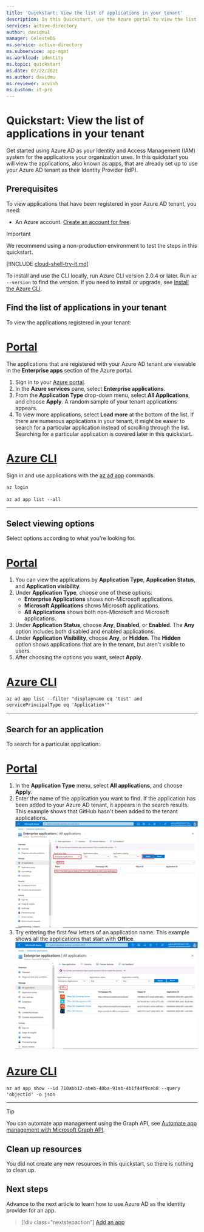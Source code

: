 ```yaml
---
title: 'Quickstart: View the list of applications in your tenant'
description: In this Quickstart, use the Azure portal to view the list of applications that are registered to use your Azure Active Directory (Azure AD) tenant for identity management.
services: active-directory
author: davidmu1
manager: CelesteDG
ms.service: active-directory
ms.subservice: app-mgmt
ms.workload: identity
ms.topic: quickstart
ms.date: 07/22/2021
ms.author: davidmu
ms.reviewer: arvinh
ms.custom: it-pro
---
```


# Quickstart: View the list of applications in your tenant

Get started using Azure AD as your Identity and Access Management (IAM) system for the applications your organization uses. In this quickstart you will view the applications, also known as apps, that are already set up to use your Azure AD tenant as their Identity Provider (IdP).

## Prerequisites

To view applications that have been registered in your Azure AD tenant, you need:

- An Azure account. [Create an account for free](https://azure.microsoft.com/free/?WT.mc_id=A261C142F).

>[!IMPORTANT]
>We recommend using a non-production environment to test the steps in this quickstart.

[!INCLUDE [cloud-shell-try-it.md](../../../includes/cloud-shell-try-it.md)]

To install and use the CLI locally, run Azure CLI version 2.0.4 or later. Run `az --version` to find the version. If you need to install or upgrade, see [Install the Azure CLI](/cli/azure/install-azure-cli).

## Find the list of applications in your tenant

To view the applications registered in your tenant:

# [Portal](#tab/azure-portal)

The applications that are registered with your Azure AD tenant are viewable in the **Enterprise apps** section of the Azure portal.

1. Sign in to your [Azure portal](https://portal.azure.com).
2. In the **Azure services** pane, select **Enterprise applications**.
3. From the **Application Type** drop-down menu, select **All Applications**, and choose **Apply**. A random sample of your tenant applications appears.
4. To view more applications, select **Load more** at the bottom of the list. If there are numerous applications in your tenant, it might be easier to search for a particular application instead of scrolling through the list. Searching for a particular application is covered later in this quickstart.

# [Azure CLI](#tab/azure-cli)

Sign in and use applications with the [az ad app](/cli/azure/ad/app) commands.

```azurecli
az login

az ad app list --all
```

---

## Select viewing options

Select options according to what you're looking for.

# [Portal](#tab/azure-portal)

1. You can view the applications by **Application Type**, **Application Status**, and **Application visibility**.
2. Under **Application Type**, choose one of these options:
    - **Enterprise Applications** shows non-Microsoft applications.
    - **Microsoft Applications** shows Microsoft applications.
    - **All Applications** shows both non-Microsoft and Microsoft applications.
3. Under **Application Status**, choose **Any**, **Disabled**, or **Enabled**. The **Any** option includes both disabled and enabled applications.
4. Under **Application Visibility**, choose **Any**, or **Hidden**. The **Hidden** option shows applications that are in the tenant, but aren't visible to users.
5. After choosing the options you want, select **Apply**.

# [Azure CLI](#tab/azure-cli)

```azurecli
az ad app list --filter "displayname eq 'test' and servicePrincipalType eq 'Application'"
```

---

## Search for an application

To search for a particular application:

# [Portal](#tab/azure-portal)

1. In the **Application Type** menu, select **All applications**, and choose **Apply**.
2. Enter the name of the application you want to find. If the application has been added to your Azure AD tenant, it appears in the search results. This example shows that GitHub hasn't been added to the tenant applications.
    ![Example shows an app hasn't been added to the tenant](media/view-applications-portal/search-for-tenant-application.png)
3. Try entering the first few letters of an application name. This example shows all the applications that start with **Office**.
    ![Example shows all apps that start with Sales](media/view-applications-portal/search-by-prefix.png)

# [Azure CLI](#tab/azure-cli)

```azurecli
az ad app show --id 710abb12-abeb-40ba-91ab-4b1f44f9ceb8 --query 'objectId' -o json
```

---

> [!TIP]
> You can automate app management using the Graph API, see [Automate app management with Microsoft Graph API](/graph/application-saml-sso-configure-api).

## Clean up resources

You did not create any new resources in this quickstart, so there is nothing to clean up.

## Next steps

Advance to the next article to learn how to use Azure AD as the identity provider for an app.
> [!div class="nextstepaction"]
> [Add an app](add-application-portal.md)
